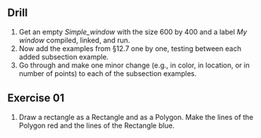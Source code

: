 ## Drill
1. Get an empty *Simple_window* with the size 600 by 400 and a label *My window* compiled, linked, and run.
1. Now add the examples from §12.7 one by one, testing between each added subsection example.
1. Go through and make one minor change (e.g., in color, in location, or in number of points) to each of the subsection examples.

## Exercise 01
1. Draw a rectangle as a Rectangle and as a Polygon. Make the lines of the Polygon red and the lines of the Rectangle blue.